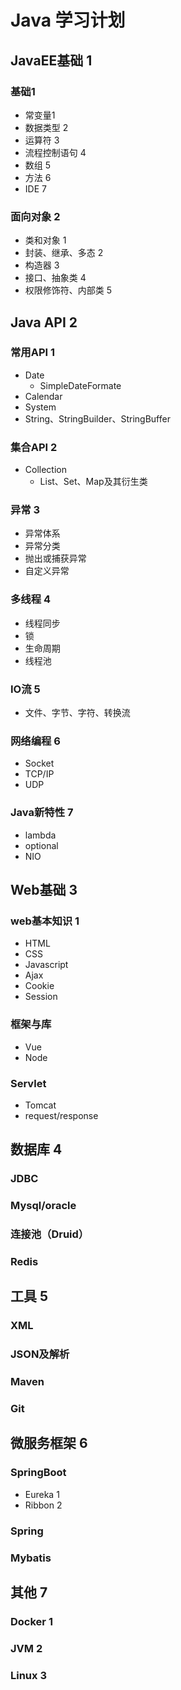 # Java 学习计划
## JavaEE基础 1

### 基础1
* 常变量1
* 数据类型 2
* 运算符 3
* 流程控制语句 4
* 数组 5
* 方法 6
* IDE 7
### 面向对象 2
* 类和对象 1
* 封装、继承、多态 2
* 构造器 3
* 接口、抽象类 4
* 权限修饰符、内部类 5
## Java API 2
### 常用API 1
* Date
    * SimpleDateFormate
* Calendar
* System
* String、StringBuilder、StringBuffer
### 集合API 2
* Collection
    * List、Set、Map及其衍生类
### 异常 3
* 异常体系
* 异常分类
* 抛出或捕获异常
* 自定义异常
### 多线程 4
* 线程同步
* 锁
* 生命周期
* 线程池
### IO流 5
* 文件、字节、字符、转换流
### 网络编程 6
* Socket
* TCP/IP
* UDP
### Java新特性 7
* lambda
* optional
* NIO
## Web基础 3
### web基本知识 1
* HTML
* CSS
* Javascript
* Ajax
* Cookie
* Session
### 框架与库
* Vue
* Node
### Servlet
* Tomcat
* request/response

## 数据库 4
### JDBC
### Mysql/oracle
### 连接池（Druid）
### Redis
## 工具 5
### XML
### JSON及解析
### Maven
### Git

## 微服务框架 6
### SpringBoot
* Eureka 1
* Ribbon 2
### Spring
### Mybatis
## 其他 7
### Docker 1
### JVM 2
### Linux 3